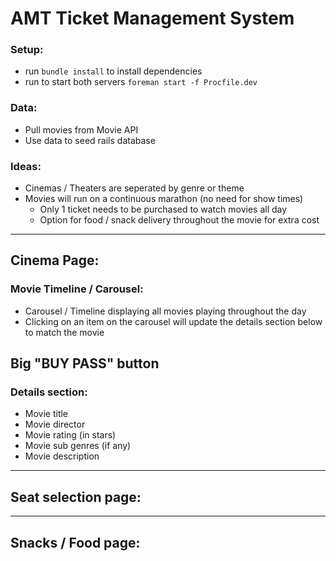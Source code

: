 # AMT Ticket Management System

### Setup:
- run `bundle install` to install dependencies
- run to start both servers `foreman start -f Procfile.dev`


### Data:
- Pull movies from Movie API
- Use data to seed rails database


### Ideas:
- Cinemas / Theaters are seperated by genre or theme
- Movies will run on a continuous marathon (no need for show times)
  - Only 1 ticket needs to be purchased to watch movies all day
  - Option for food / snack delivery throughout the movie for extra cost

<hr>

## Cinema Page:


### Movie Timeline / Carousel:
- Carousel / Timeline displaying all movies playing throughout the day
- Clicking on an item on the carousel will update the details section below to match the movie

## Big "BUY PASS" button

### Details section:
  - Movie title
  - Movie director
  - Movie rating (in stars)
  - Movie sub genres (if any)
  - Movie description

<hr>

## Seat selection page:

<hr>

## Snacks / Food page:
